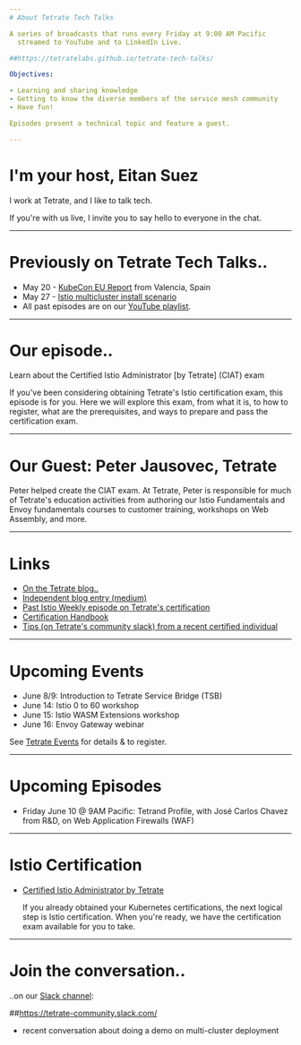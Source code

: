 ```yaml
---
# About Tetrate Tech Talks

A series of broadcasts that runs every Friday at 9:00 AM Pacific
  streamed to YouTube and to LinkedIn Live.

##https://tetratelabs.github.io/tetrate-tech-talks/

Objectives:

- Learning and sharing knowledge
- Getting to know the diverse members of the service mesh community
- Have fun!

Episodes present a technical topic and feature a guest.

---
```

# I'm your host, Eitan Suez

I work at Tetrate, and I like to talk tech.

If you're with us live, I invite you to say hello to everyone in the chat.

---
# Previously on Tetrate Tech Talks..

- May 20 - [KubeCon EU Report](../../episode7/) from Valencia, Spain
- May 27 - [Istio multicluster install scenario](../../episode8/demo/)
- All past episodes are on our [YouTube playlist](https://www.youtube.com/playlist?list=PLm51GPKRAmTlOkjWDJBQYtjcc9WPk4E4F).

---
# Our episode..

Learn about the Certified Istio Administrator [by Tetrate] (CIAT) exam

If you've been considering obtaining Tetrate's Istio certification exam, this episode is for you.
Here we will explore this exam, from what it is, to how to register, what are the prerequisites, and ways to prepare and pass the certification exam.

---
# Our Guest: Peter Jausovec, Tetrate

Peter helped create the CIAT exam. At Tetrate, Peter is responsible for much of Tetrate's education activities from authoring our Istio Fundamentals and Envoy fundamentals courses to customer training, workshops on Web Assembly, and more.

---
# Links

- [On the Tetrate blog..](https://www.tetrate.io/blog/how-istio-certification-can-give-you-a-cloud-native-edge/)
- [Independent blog entry (medium)](https://medium.com/@rakeshkumarb08/my-preparation-log-and-experience-of-istio-exam-ciat-certified-istio-administrator-by-tetrate-9b7d8d4aed20)
- [Past Istio Weekly episode on Tetrate's certification](https://www.youtube.com/watch?v=29JQA5jQ8OI)
- [Certification Handbook](https://f.hubspotusercontent00.net/hubfs/7637559/Certification/Certified%20Istio%20Administrator-Tetrate%20Handbook.pdf)
- [Tips (on Tetrate's community slack) from a recent certified individual](https://tetrate-community.slack.com/archives/C036BNN0NV9/p1653979798132239)

---
# Upcoming Events

- June 8/9: Introduction to Tetrate Service Bridge (TSB)
- June 14: Istio 0 to 60 workshop
- June 15: Istio WASM Extensions workshop
- June 16: Envoy Gateway webinar

See [Tetrate Events](https://www.tetrate.io/events/) for details & to register.

---
# Upcoming Episodes

- Friday June 10 @ 9AM Pacific: Tetrand Profile, with José Carlos Chavez from R&D, on Web Application Firewalls (WAF)
<!-- - Friday June 17 @ 9AM Pacific: Let's talk Service Meshes with Kelsey Hightower -->

---
# Istio Certification

- [Certified Istio Administrator by Tetrate](https://academy.tetrate.io/courses/certified-istio-administrator)

    If you already obtained your Kubernetes certifications, the next logical step is Istio certification.
    When you're ready, we have the certification exam available for you to take.

---
# Join the conversation..

..on our [Slack channel](https://tetrate-community.slack.com/):

##https://tetrate-community.slack.com/

  - recent conversation about doing a demo on multi-cluster deployment
